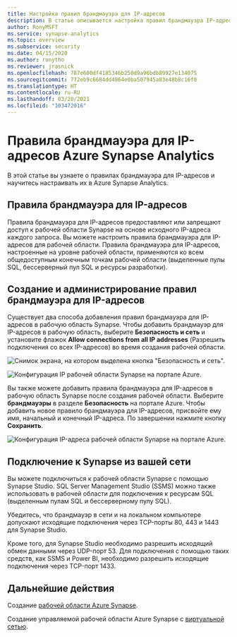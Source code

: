 ```yaml
---
title: Настройка правил брандмауэра для IP-адресов
description: В статье описывается настройка правил брандмауэра IP-адресов в Azure Synapse Analytics
author: RonyMSFT
ms.service: synapse-analytics
ms.topic: overview
ms.subservice: security
ms.date: 04/15/2020
ms.author: ronytho
ms.reviewer: jrasnick
ms.openlocfilehash: 787e600df4185346b250d9a96bdb89927e134075
ms.sourcegitcommit: 772eb9c6684dd4864e0ba507945a83e48b8c16f0
ms.translationtype: HT
ms.contentlocale: ru-RU
ms.lasthandoff: 03/20/2021
ms.locfileid: "103472016"
---
```

# <a name="azure-synapse-analytics-ip-firewall-rules"></a>Правила брандмауэра для IP-адресов Azure Synapse Analytics

В этой статье вы узнаете о правилах брандмауэра для IP-адресов и научитесь настраивать их в Azure Synapse Analytics.

## <a name="ip-firewall-rules"></a>Правила брандмауэра для IP-адресов

Правила брандмауэра для IP-адресов предоставляют или запрещают доступ к рабочей области Synapse на основе исходного IP-адреса каждого запроса. Вы можете настроить правила брандмауэра для IP-адресов для рабочей области. Правила брандмауэра для IP-адресов, настроенные на уровне рабочей области, применяются ко всем общедоступным конечным точкам рабочей области (выделенные пулы SQL, бессерверный пул SQL и ресурсы разработки).

## <a name="create-and-manage-ip-firewall-rules"></a>Создание и администрирование правил брандмауэра для IP-адресов

Существует два способа добавления правил брандмауэра для IP-адресов в рабочую область Synapse. Чтобы добавить брандмауэр для IP-адресов в рабочую область, выберите **Безопасность и сеть** и установите флажок **Allow connections from all IP addresses** (Разрешить подключения со всех IP-адресов) во время создания рабочей области.

![Снимок экрана, на котором выделена кнопка "Безопасность и сеть".](./media/synpase-workspace-ip-firewall/ip-firewall-1.png)

![Конфигурация IP рабочей области Synapse на портале Azure.](./media/synpase-workspace-ip-firewall/ip-firewall-2.png)

Вы также можете добавить правила брандмауэра для IP-адресов в рабочую область Synapse после создания рабочей области. Выберите **брандмауэры** в разделе **Безопасность** на портале Azure. Чтобы добавить новое правило брандмауэра для IP-адресов, присвойте ему имя, начальный и конечный IP-адреса. По завершении нажмите кнопку **Сохранить**.

![Конфигурация IP-адреса рабочей области Synapse на портале Azure.](./media/synpase-workspace-ip-firewall/ip-firewall-3.png)

## <a name="connect-to-synapse-from-your-own-network"></a>Подключение к Synapse из вашей сети

Вы можете подключиться к рабочей области Synapse с помощью Synapse Studio. SQL Server Management Studio (SSMS) можно также использовать в рабочей области для подключения к ресурсам SQL (выделенным пулам SQL и бессерверному пулу SQL).

Убедитесь, что брандмауэр в сети и на локальном компьютере допускают исходящие подключения через TCP-порты 80, 443 и 1443 для Synapse Studio.

Кроме того, для Synapse Studio необходимо разрешить исходящий обмен данными через UDP-порт 53. Для подключения с помощью таких средств, как SSMS и Power BI, необходимо разрешить исходящие подключения через TCP-порт 1433.


## <a name="next-steps"></a>Дальнейшие действия

Создание [рабочей области Azure Synapse](../quickstart-create-workspace.md).

Создание управляемой рабочей области Azure Synapse с [виртуальной сетью](./synapse-workspace-managed-vnet.md).